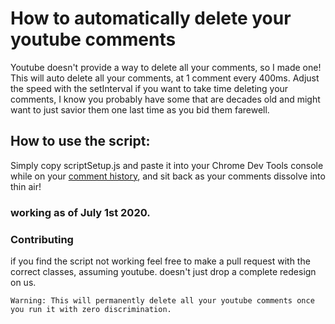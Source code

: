 # How to automatically delete your youtube comments
Youtube doesn't provide a way to delete all your comments, so I made one! This will auto delete all your comments, at 1 comment every 400ms. Adjust the speed with the setInterval if you want to take time deleting your comments, I know you probably have some that are decades old and might want to just savior them one last time as you bid them farewell. 

## How to use the script: 
  Simply copy scriptSetup.js and paste it into your Chrome Dev Tools console while on your [comment history](https://www.youtube.com/feed/history/comment_history), and sit back as your comments dissolve into thin air!
  
### working as of July 1st 2020.
### Contributing
  if you find the script not working feel free to make a pull request with the correct classes, assuming youtube. doesn't just drop a complete redesign on us. 

<aside class="warning">
  
    Warning: This will permanently delete all your youtube comments once you run it with zero discrimination.
</aside>
